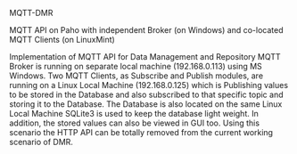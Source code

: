 MQTT-DMR

MQTT API on Paho with independent Broker (on Windows) and co-located MQTT Clients (on LinuxMint)

Implementation of MQTT API for Data Management and Repository
MQTT Broker is running on separate local machine (192.168.0.113) using MS Windows.
Two MQTT Clients, as Subscribe and Publish modules, are running on a Linux Local Machine (192.168.0.125) which is Publishing values to be stored in the Database and also subscribed to that specific topic and storing it to the Database.
The Database is also located on the same Linux Local Machine
SQLite3 is used to keep the database light weight.
In addition, the stored values can also be viewed in GUI too.
Using this scenario the HTTP API can be totally removed from the current working scenario of DMR.
